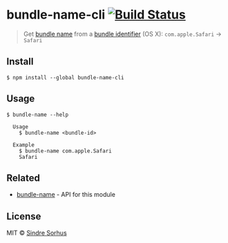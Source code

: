 # bundle-name-cli [![Build Status](https://travis-ci.org/sindresorhus/bundle-name-cli.svg?branch=master)](https://travis-ci.org/sindresorhus/bundle-name-cli)

> Get [bundle name](https://developer.apple.com/library/Mac/documentation/General/Reference/InfoPlistKeyReference/Articles/CoreFoundationKeys.html#//apple_ref/doc/plist/info/CFBundleName) from a [bundle identifier](https://developer.apple.com/library/Mac/documentation/General/Reference/InfoPlistKeyReference/Articles/CoreFoundationKeys.html#//apple_ref/doc/plist/info/CFBundleIdentifier) (OS X): `com.apple.Safari` → `Safari`


## Install

```
$ npm install --global bundle-name-cli
```


## Usage

```
$ bundle-name --help

  Usage
    $ bundle-name <bundle-id>

  Example
    $ bundle-name com.apple.Safari
    Safari
```


## Related

- [bundle-name](https://github.com/sindresorhus/bundle-name) - API for this module


## License

MIT © [Sindre Sorhus](http://sindresorhus.com)
